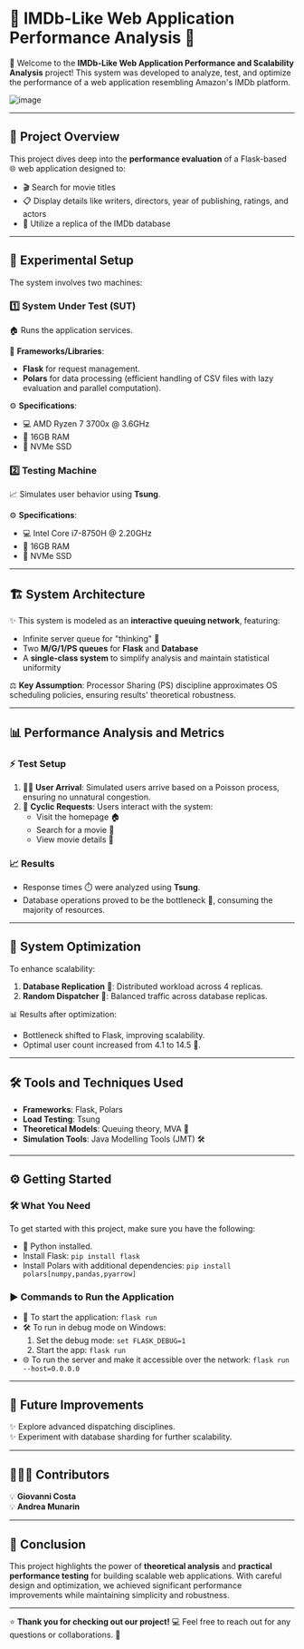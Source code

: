 # 🎥 IMDb-Like Web Application Performance Analysis 🚀

👋 Welcome to the **IMDb-Like Web Application Performance and Scalability Analysis** project! This system was developed to analyze, test, and optimize the performance of a web application resembling Amazon's IMDb platform.

![image](https://github.com/user-attachments/assets/a98f092c-ae34-423e-bde3-65f661d1d7ec)


---

## 📝 **Project Overview**

This project dives deep into the **performance evaluation** of a Flask-based 🌐 web application designed to:  
- 🎬 Search for movie titles  
- 📋 Display details like writers, directors, year of publishing, ratings, and actors  
- 💾 Utilize a replica of the IMDb database  

---

## 🧪 **Experimental Setup**

The system involves two machines:

### 1️⃣ **System Under Test (SUT)**  
🏠 Runs the application services.  

🔧 **Frameworks/Libraries**:  
- **Flask** for request management.  
- **Polars** for data processing (efficient handling of CSV files with lazy evaluation and parallel computation).  

⚙️ **Specifications**:  
- 💻 AMD Ryzen 7 3700x @ 3.6GHz  
- 🧠 16GB RAM  
- 📂 NVMe SSD  

### 2️⃣ **Testing Machine**  
📈 Simulates user behavior using **Tsung**.  

⚙️ **Specifications**:  
- 💻 Intel Core i7-8750H @ 2.20GHz  
- 🧠 16GB RAM  
- 📂 NVMe SSD  

---

## 🏗️ **System Architecture**

✨ This system is modeled as an **interactive queuing network**, featuring:  
- Infinite server queue for "thinking" 🧠  
- Two **M/G/1/PS queues** for **Flask** and **Database**  
- A **single-class system** to simplify analysis and maintain statistical uniformity  

⚖️ **Key Assumption**: Processor Sharing (PS) discipline approximates OS scheduling policies, ensuring results' theoretical robustness.

---

## 📊 **Performance Analysis and Metrics**

### ⚡ **Test Setup**
1. 🚶‍♂️ **User Arrival**: Simulated users arrive based on a Poisson process, ensuring no unnatural congestion.  
2. 🔄 **Cyclic Requests**: Users interact with the system:  
   - Visit the homepage 🏠  
   - Search for a movie 🔎  
   - View movie details 🎥  

### 📈 **Results**
- Response times ⏱️ were analyzed using **Tsung**.  
- Database operations proved to be the bottleneck 🚨, consuming the majority of resources.  

---

## 🔧 **System Optimization**

To enhance scalability:  
1. **Database Replication** 📀: Distributed workload across 4 replicas.  
2. **Random Dispatcher** 🎲: Balanced traffic across database replicas.  

📊 Results after optimization:  
- Bottleneck shifted to Flask, improving scalability.  
- Optimal user count increased from 4.1 to 14.5 🚀.  

---

## 🛠️ **Tools and Techniques Used**

- **Frameworks**: Flask, Polars  
- **Load Testing**: Tsung  
- **Theoretical Models**: Queuing theory, MVA 📐  
- **Simulation Tools**: Java Modelling Tools (JMT) 🛠️  

---

## ⚙️ **Getting Started**

### 🛠️ **What You Need**  
To get started with this project, make sure you have the following:  
- 🐍 Python installed.  
- Install Flask: `pip install flask`  
- Install Polars with additional dependencies: `pip install polars[numpy,pandas,pyarrow]`


### ▶️ **Commands to Run the Application**

- 🚀 To start the application: `flask run`  
- 🛠️ To run in debug mode on Windows:  
  1. Set the debug mode: `set FLASK_DEBUG=1`  
  2. Start the app: `flask run`  
- 🌐 To run the server and make it accessible over the network: `flask run --host=0.0.0.0`

---

## 🎯 **Future Improvements**

✨ Explore advanced dispatching disciplines.  
✨ Experiment with database sharding for further scalability.  

---

## 🧑‍🤝‍🧑 **Contributors**

💡 **Giovanni Costa**  
💡 **Andrea Munarin**

---

## 🎉 **Conclusion**

This project highlights the power of **theoretical analysis** and **practical performance testing** for building scalable web applications. With careful design and optimization, we achieved significant performance improvements while maintaining simplicity and robustness.

---

⭐ **Thank you for checking out our project!** 💻 Feel free to reach out for any questions or collaborations. 🌟

